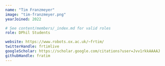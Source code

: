 ```yaml
---
name: "Tim Franzmeyer"
image: "tim-franzmeyer.png"
yearJoined: 2022

# See content/members/_index.md for valid roles
role: DPhil Students

website: https://www.robots.ox.ac.uk/~frtim/
twitterHandle: frtimlive
googleScholar: https://scholar.google.com/citations?user=Jvv1rkkAAAAJ
githubHandle: fratim
---
```

